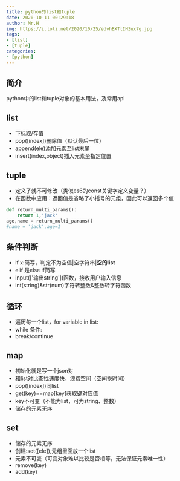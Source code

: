 ```yaml
---
title: python的list和tuple
date: 2020-10-11 00:29:18
author: Mr.H
img: https://i.loli.net/2020/10/25/edvhBXTlIHZux7g.jpg
tags:
- [list]
- [tuple]
categories:
- [python]
---
```


## 简介
python中的list和tuple对象的基本用法，及常用api
<!-- more -->
## list
+ 下标取/存值
+ pop([index])删除值（默认最后一位）
+ append(ele)添加元素至list末尾
+ insert(index,object)插入元素至指定位置

## tuple
+ 定义了就不可修改（类似es6的const关键字定义变量？）
+ 在函数中应用：返回值是省略了小括号的元组，因此可以返回多个值
```python
def return_multi_params():
    return 1,'jack'
age,name = return_multi_params()
#name = 'jack',age=1
```

## 条件判断
+ if x:简写，判定不为空值|空字符串|**空的list** 
+ elif 是else if简写
+ input(['输出string'])函数，接收用户输入信息
+ int(string)&str(num)字符转整数&整数转字符函数

## 循环
+ 遍历每一个list，for variable in list:
+ while 条件:
+ break/continue

## map
+ 初始化就是写一个json对
+ 和list对比查找速度快，浪费空间（空间换时间）
+ pop([index])同list
+ get(key)==map[key]获取键对应值
+ key不可变（不能为list，可为string、整数）
+ 储存的元素无序

## set
+ 储存的元素无序
+ 创建:set([ele]),元组里面放一个list
+ 元素不可变（可变对象难以比较是否相等，无法保证元素唯一性）
+ remove(key)
+ add(key)